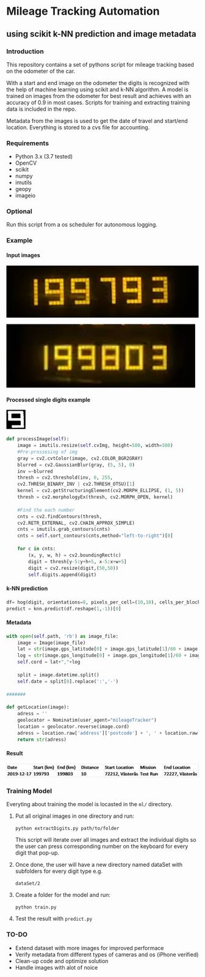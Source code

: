 # Mileage Tracking Automation

## using scikit k-NN prediction and image metadata

### Introduction

This repository contains a set of pythons script for mileage tracking based on the odometer of the car.

With a start and end image on the odometer the digits is recognized with the help of machine learning using scikit and k-NN algorithm. A model is trained on images from the odometer for best result and achieves with an accuracy of 0.9 in most cases. Scripts for training and extracting training data is included in the repo.

Metadata from the images is used to get the date of travel and start/end location. Everything is stored to a cvs file for accounting.

### Requirements

* Python 3.x (3.7 tested)
* OpenCV
* scikit
* numpy
* imutils
* geopy
* imageio
  
### Optional

Run this script from a os scheduler for autonomous logging.

### Example 

#### Input images 

![Input 1](images/IMG_4942.jpg)

![Input 2](images/IMG_4943.jpg)

#### Processed single digits example

![Processed](images/IMG_50295.png)

```python
def processImage(self):
    image = imutils.resize(self.cvImg, height=500, width=500)
    #Pre-prossesing of img
    gray = cv2.cvtColor(image, cv2.COLOR_BGR2GRAY)
    blurred = cv2.GaussianBlur(gray, (5, 5), 0)
    inv =~blurred
    thresh = cv2.threshold(inv, 0, 255,
    cv2.THRESH_BINARY_INV | cv2.THRESH_OTSU)[1]
    kernel = cv2.getStructuringElement(cv2.MORPH_ELLIPSE, (1, 5))
    thresh = cv2.morphologyEx(thresh, cv2.MORPH_OPEN, kernel)

    #Find the each number
    cnts = cv2.findContours(thresh,  
    cv2.RETR_EXTERNAL, cv2.CHAIN_APPROX_SIMPLE) 
    cnts = imutils.grab_contours(cnts)
    cnts = self.sort_contours(cnts,method="left-to-right")[0]

    for c in cnts:
        (x, y, w, h) = cv2.boundingRect(c)
        digit = thresh[y-5:y+h+5, x-5:x+w+5]
        digit = cv2.resize(digit,(50,50))
        self.digits.append(digit)
```

#### k-NN prediction

```python
df= hog(digit, orientations=8, pixels_per_cell=(10,10), cells_per_block=(5, 5))
predict = knn.predict(df.reshape(1,-1))[0]
```

#### Metadata

```python 
with open(self.path, 'rb') as image_file:
    image = Image(image_file)
    lat = str(image.gps_latitude[0] + image.gps_latitude[1]/60 + image.gps_latitude[2]/3600)
    log = str(image.gps_longitude[0] + image.gps_longitude[1]/60 + image.gps_longitude[2]/3600)
    self.cord = lat+","+log

    split = image.datetime.split()
    self.date = split[0].replace(':','-')

#######

def getLocation(image):
    adress = ''
    geolocator = Nominatim(user_agent="mileageTracker")
    location = geolocator.reverse(image.cord)
    adress = location.raw['address']['postcode'] + ', ' + location.raw['address']['city']
    return str(adress)
```

#### Result


![Result](images/result.png)

### Training Model
Everyting about training the model is locasted in the `ml/` directory.

1. Put all original images in one directory and run:

   `python extractDigits.py path/to/folder`

   This script will iterate over all images and extract the individual digits so the user can press corresponding number on the keyboard for every digit that pop-up.

2. Once done, the user will have a new directory named dataSet with subfolders for every digit type e.g.
   
   `dataSet/2`

3. Create a folder for the model and run:
   
   `python train.py`

4. Test the result with `predict.py`


### TO-DO

* Extend dataset with more images for improved performace
* Verify metadata from different types of cameras and os (iPhone verified)
* Clean-up code and optimize solution
* Handle images with alot of noice
